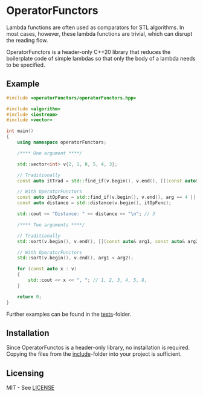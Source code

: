 # OperatorFunctors

Lambda functions are often used as comparators for STL algorithms. In most cases, however, these lambda functions are trivial, which can disrupt the reading flow.

OperatorFunctors is a header-only C++20 library that reduces the boilerplate code of simple lambdas so that only the body of a lambda needs to be specified.

## Example

```cpp
#include <operatorFunctors/operatorFunctors.hpp>

#include <algorithm>
#include <iostream>
#include <vector>

int main()
{
    using namespace operatorFunctors;

    /**** One argument ****/

    std::vector<int> v{2, 1, 8, 5, 4, 3};

    // Traditionally
    const auto itTrad = std::find_if(v.begin(), v.end(), [](const auto& arg) { return arg == 4 || arg == 5; });

    // With OperatorFunctors
    const auto itOpFunc = std::find_if(v.begin(), v.end(), arg == 4 || arg == 5);
    const auto distance = std::distance(v.begin(), itOpFunc);

    std::cout << "Distance: " << distance << "\n"; // 3

    /**** Two arguments ****/

    // Traditionally
    std::sort(v.begin(), v.end(), [](const auto& arg1, const auto& arg2){ return arg1 < arg2; });

    // With OperatorFunctors
    std::sort(v.begin(), v.end(), arg1 < arg2);

    for (const auto x : v)
    {
        std::cout << x << ", "; // 1, 2, 3, 4, 5, 8, 
    }

    return 0;
}
```

Further examples can be found in the [tests](tests)-folder.

## Installation

Since OperatorFunctos is a header-only library, no installation is required. Copying the files from the [include](include)-folder into your project is sufficient.

## Licensing

MIT - See [LICENSE](LICENSE)

